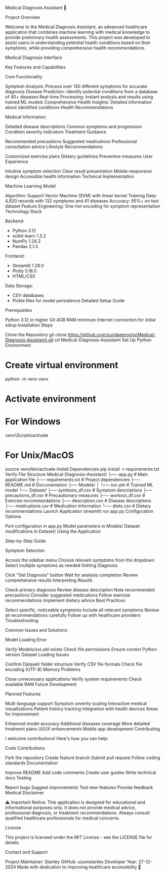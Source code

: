 Medical Diagnosis Assistant 🏥

Project Overview

Welcome to the Medical Diagnosis Assistant, an advanced healthcare application that combines machine learning with medical knowledge to provide preliminary health assessments. This project was developed to assist users in understanding potential health conditions based on their symptoms, while providing comprehensive health recommendations.


Medical Diagnosis Interface

Key Features and Capabilities

Core Functionality

Symptom Analysis: Process over 130 different symptoms for accurate diagnosis
Disease Prediction: Identify potential conditions from a database of 40+ diseases
Real-time Processing: Instant analysis and results using trained ML models
Comprehensive Health Insights: Detailed information about identified conditions
Health Recommendations

Medical Information

Detailed disease descriptions
Common symptoms and progression
Condition severity indicators
Treatment Guidance

Recommended precautions
Suggested medications
Professional consultation advice
Lifestyle Recommendations

Customized exercise plans
Dietary guidelines
Preventive measures
User Experience

Intuitive symptom selection
Clear result presentation
Mobile-responsive design
Accessible health information
Technical Implementation

Machine Learning Model

Algorithm: Support Vector Machine (SVM) with linear kernel
Training Data: 4,920 records with 132 symptoms and 41 diseases
Accuracy: 95%+ on test dataset
Feature Engineering: One-hot encoding for symptom representation
Technology Stack

Backend:
- Python 3.12
- scikit-learn 1.3.2
- NumPy 1.26.2
- Pandas 2.1.3

Frontend:
- Streamlit 1.29.0
- Plotly 5.18.0
- HTML/CSS

Data Storage:
- CSV databases
- Pickle files for model persistence
Detailed Setup Guide

Prerequisites

Python 3.12 or higher
Git
4GB RAM minimum
Internet connection for initial setup
Installation Steps

Clone the Repository
git clone https://github.com/sundaepromix/Medical-Diagnosis-Assistamt.git
cd Medical-Diagnosis-Assistamt
Set Up Python Environment
# Create virtual environment
python -m venv venv

# Activate environment
# For Windows
venv\Scripts\activate
# For Unix/MacOS
source venv/bin/activate
Install Dependencies
pip install -r requirements.txt
Verify File Structure
Medical-Diagnosis-Assistant/
├── app.py                 # Main application file
├── requirements.txt       # Project dependencies
├── README.md             # Documentation
├── Models/
│   └── svc.pkl           # Trained ML model
└── Dataset/
    ├── symtoms_df.csv    # Symptom descriptions
    ├── precautions_df.csv # Precautionary measures
    ├── workout_df.csv     # Exercise recommendations
    ├── description.csv    # Disease descriptions
    ├── medications.csv    # Medication information
    └── diets.csv         # Dietary recommendations
Launch Application
streamlit run app.py
Configuration Options

Port configuration in app.py
Model parameters in Models/
Dataset modifications in Dataset/
Using the Application

Step-by-Step Guide

Symptom Selection

Access the sidebar menu
Choose relevant symptoms from the dropdown
Select multiple symptoms as needed
Getting Diagnosis

Click "Get Diagnosis" button
Wait for analysis completion
Review comprehensive results
Interpreting Results

Check primary diagnosis
Review disease description
Note recommended precautions
Consider suggested medications
Follow exercise recommendations
Implement dietary advice
Best Practices

Select specific, noticeable symptoms
Include all relevant symptoms
Review all recommendations carefully
Follow up with healthcare providers
Troubleshooting

Common Issues and Solutions:

Model Loading Error

Verify Models/svc.pkl exists
Check file permissions
Ensure correct Python version
Dataset Loading Issues

Confirm Dataset/ folder structure
Verify CSV file formats
Check file encoding (UTF-8)
Memory Problems

Close unnecessary applications
Verify system requirements
Check available RAM
Future Development

Planned Features

Multi-language support
Symptom severity scaling
Interactive medical visualizations
Patient history tracking
Integration with health devices
Areas for Improvement

Enhanced model accuracy
Additional diseases coverage
More detailed treatment plans
UI/UX enhancements
Mobile app development
Contributing

I welcome contributions! Here's how you can help:

Code Contributions

Fork the repository
Create feature branch
Submit pull request
Follow coding standards
Documentation

Improve README
Add code comments
Create user guides
Write technical docs
Testing

Report bugs
Suggest improvements
Test new features
Provide feedback
Medical Disclaimer

⚠️ Important Notice: This application is designed for educational and informational purposes only. It does not provide medical advice, professional diagnosis, or treatment recommendations. Always consult qualified healthcare professionals for medical concerns.

License

This project is licensed under the MIT License - see the LICENSE file for details.

Contact and Support

Project Maintainer: Stanley
GitHub: uzumstanley
Developer Year: 27-12-2024 
Made with dedication to improving healthcare accessibility 🌟
